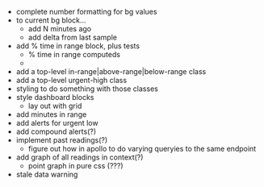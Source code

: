 * complete number formatting for bg values
* to current bg block...
    * add N minutes ago
    * add delta from last sample
* add % time in range block, plus tests
    * % time in range computeds
    *
* add a top-level in-range|above-range|below-range class
* add a top-level urgent-high class
* styling to do something with those classes
* style dashboard blocks
    * lay out with grid
* add minutes in range
* add alerts for urgent low
* add compound alerts(?)
* implement past readings(?)
    * figure out how in apollo to do varying queryies to the same endpoint
* add graph of all readings in context(?)
    * point graph in pure css (???)
* stale data warning
